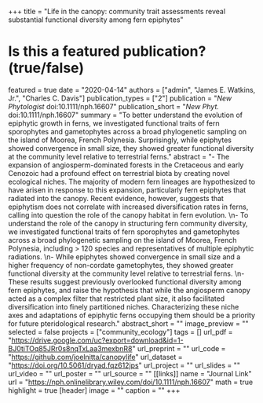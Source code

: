 +++
title = "Life in the canopy: community trait assessments reveal substantial functional diversity among fern epiphytes"
# Is this a featured publication? (true/false)
featured = true
date = "2020-04-14"
authors = ["admin", "James E. Watkins, Jr.", "Charles C. Davis"]
publication_types = ["2"]
publication = "_New Phytologist_ doi:10.1111/nph.16607"
publication_short = "_New Phyt._ doi:10.1111/nph.16607"
summary = "To better understand the evolution of epiphytic growth in ferns, we investigated functional traits of fern sporophytes and gametophytes across a broad phylogenetic sampling on the island of Moorea, French Polynesia. Surprisingly, while epiphytes showed convergence in small size, they showed greater functional diversity at the community level relative to terrestrial ferns."
abstract = "- The expansion of angiosperm-dominated forests in the Cretaceous and early Cenozoic had a profound effect on terrestrial biota by creating novel ecological niches. The majority of modern fern lineages are hypothesized to have arisen in response to this expansion, particularly fern epiphytes that radiated into the canopy. Recent evidence, however, suggests that epiphytism does not correlate with increased diversification rates in ferns, calling into question the role of the canopy habitat in fern evolution. \n- To understand the role of the canopy in structuring fern community diversity, we investigated functional traits of fern sporophytes and gametophytes across a broad phylogenetic sampling on the island of Moorea, French Polynesia, including > 120 species and representatives of multiple epiphytic radiations. \n- While epiphytes showed convergence in small size and a higher frequency of non-cordate gametophytes, they showed greater functional diversity at the community level relative to terrestrial ferns. \n- These results suggest previously overlooked functional diversity among fern epiphytes, and raise the hypothesis that while the angiosperm canopy acted as a complex filter that restricted plant size, it also facilitated diversification into finely partitioned niches. Characterizing these niche axes and adaptations of epiphytic ferns occupying them should be a priority for future pteridological research."
abstract_short = ""
image_preview = ""
selected = false
projects = ["community_ecology"]
tags = []
url_pdf = "https://drive.google.com/uc?export=download&id=1-BJ0tiTOq85JRr0s8nqTxLaa3mexbnR8"
url_preprint = ""
url_code = "https://github.com/joelnitta/canopylife"
url_dataset = "https://doi.org/10.5061/dryad.fqz612jps"
url_project = ""
url_slides = ""
url_video = ""
url_poster = ""
url_source = ""
[[links]]
  name = "Journal Link"
  url = "https://nph.onlinelibrary.wiley.com/doi/10.1111/nph.16607"
math = true
highlight = true
[header]
image = ""
caption = ""
+++
